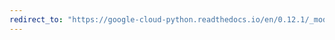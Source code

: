```yaml
---
redirect_to: "https://google-cloud-python.readthedocs.io/en/0.12.1/_modules/gcloud/bigtable/happybase/connection.html"
---
```

